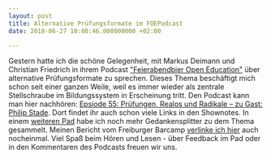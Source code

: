 ```yaml
---
layout: post
title: Alternative Prüfungsformate im FOEPodcast
date: 2018-06-27 10:00:46.000000000 +02:00

---
```


Gestern hatte ich die schöne Gelegenheit, mit Markus Deimann und Christian Friedrich in ihrem Podcast ["Feierabendbier Open Education"](http://feierabendbier-open-education.de/) über alternative Prüfungsformate zu sprechen. Dieses Thema beschäftigt mich schon seit einer ganzen Weile, weil es immer wieder als zentrale Stellschraube im Bildungssystem in Erscheinung tritt. Den Podcast kann man hier nachhören: [Epsiode 55: Prüfungen, Realos und Radikale – zu Gast: Philip Stade](http://feierabendbier-open-education.de/2018/06/26/epsiode-55-pruefungen-realos-und-radikale-zu-gast-philip-stade/). Dort findet ihr auch schon viele Links in den Shownotes. In einem [weiteren Pad](https://hackmd.io/VXnlJUbHRbSCwH5DDg41Vg?both#) habe ich noch mehr Gedankensplitter zu dem Thema gesammelt. Meinen Bericht vom Freiburger Barcamp [verlinke ich hier](https://p-stade.github.io/2018/03/20/barcampfr18-alternative-pruefungsformate-real-und-radikal.html) auch nocheinmal. Viel Spaß beim Hören und Lesen - über Feedback im Pad oder in den Kommentaren des Podcasts freuen wir uns.

